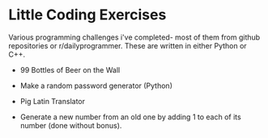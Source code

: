 # Little Coding Exercises

Various programming challenges i've completed- most of them from github repositories or r/dailyprogrammer.
These are written in either Python or C++.

- 99 Bottles of Beer on the Wall

- Make a random password generator (Python)

- Pig Latin Translator

- Generate a new number from an old one by adding 1 to each of its number (done without bonus).
